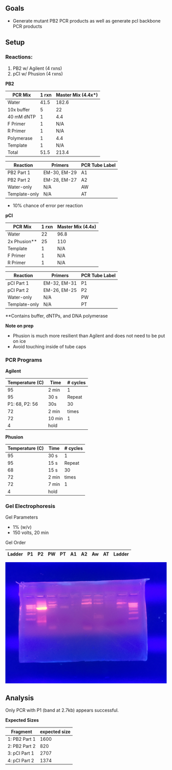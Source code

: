 ## Goals

- Generate mutant PB2 PCR products as well as generate pcI backbone PCR products

## Setup

### Reactions:

1. PB2 w/ Agilent (4 rxns)
2. pCI w/ Phusion (4 rxns)

**PB2**

| PCR Mix    | 1 rxn | Master Mix (4.4x*) |
|------------|-------|-------------------|
| Water      | 41.5  | 182.6             |
| 10x buffer | 5     | 22                |
| 40 mM dNTP | 1     | 4.4               |
| F Primer   | 1     | N/A               |
| R Primer   | 1     | N/A               |
| Polymerase | 1     | 4.4               |
| Template   | 1     | N/A               |
| Total      | 51.5  | 213.4             |

| Reaction      | Primers      | PCR Tube Label |
|---------------|--------------|----------------|
| PB2 Part 1    | EM-30, EM-29 | A1             |
| PB2 Part 2    | EM-28, EM-27 | A2             |
| Water-only    | N/A          | AW             |
| Template-only | N/A          | AT             |

- 10% chance of error per reaction

**pCI**

| PCR Mix    | 1 rxn | Master Mix (4.4x) |
|------------|-------|-------------------|
| Water      | 22    | 96.8              |
| 2x Phusion** | 25    | 110               |
| Template   | 1     | N/A               |
| F Primer   | 1     | N/A               |
| R Primer   | 1     | N/A               |

| Reaction      | Primers      | PCR Tube Label |
|---------------|--------------|----------------|
| pCI Part 1    | EM-32, EM-31 | P1             |
| pCI Part 2    | EM-26, EM-25 | P2             |
| Water-only    | N/A          | PW             |
| Template-only | N/A          | PT             |

**Contains buffer, dNTPs, and DNA polymerase

**Note on prep**
- Phusion is much more resilient than Agilent and does not need to be put on ice
- Avoid touching inside of tube caps


### PCR Programs

**Agilent**

| Temperature (C)      | Time           | # cycles |
|----------------------|----------------|----------|
| 95                   | 2 min          | 1        |
| 95                   | 30 s           | Repeat   |
| P1: 68, P2: 56       | 30s            | 30       |
| 72                   | 2 min          | times    |
| 72                   | 10 min         | 1        |
| 4                    | hold           |          |

**Phusion**

| Temperature (C) | Time            | # cycles |
|-----------------|-----------------|----------|
| 95              | 30 s            | 1        |
| 95              | 15 s            | Repeat   |
| 68              | 15 s            | 30       |
| 72              | 2 min           | times    |
| 72              | 7 min           | 1        |
| 4               | hold            |          |

### Gel Electrophoresis

Gel Parameters
- 1% (w/v)
- 150 volts, 20 min

Gel Order

| Ladder | P1 | P2 | PW | PT | A1 | A2 | Aw | AT | Ladder |
|--------|----|----|----|----|----|----|----|----|--------|

![mutagenesis_gel](./20160901-mutagenesis-pcr-gel.jpg)

## Analysis

Only PCR with P1 (band at 2.7kb) appears successful.

**Expected Sizes**

| Fragment        | expected size |
|---------------|---------------|
| 1: PB2 Part 1  | 1600          |
| 2: PB2 Part 2 | 820           |
| 3: pCI Part 1  | 2707          |
| 4: pCI Part 2  | 1374          |
